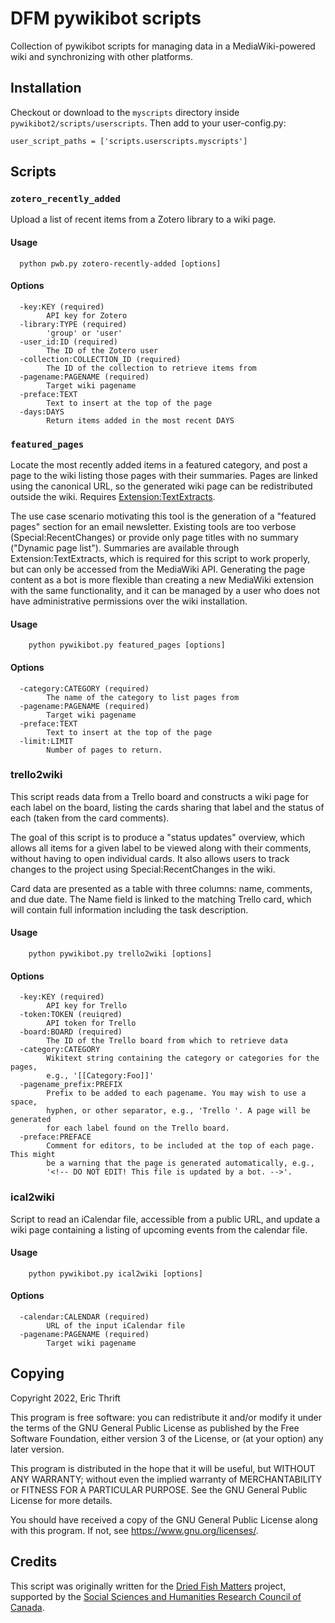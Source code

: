 # DFM pywikibot scripts

Collection of pywikibot scripts for managing data in a MediaWiki-powered wiki
and synchronizing with other platforms.

## Installation

Checkout or download to the `myscripts` directory inside `pywikibot2/scripts/userscripts`. Then add to your user-config.py:

```
user_script_paths = ['scripts.userscripts.myscripts']
```

## Scripts

### `zotero_recently_added`

Upload a list of recent items from a Zotero library to a wiki page.

#### Usage

```
  python pwb.py zotero-recently-added [options]
```

#### Options

```
  -key:KEY (required)
        API key for Zotero
  -library:TYPE (required)
        'group' or 'user'
  -user_id:ID (required)
        The ID of the Zotero user
  -collection:COLLECTION_ID (required)
        The ID of the collection to retrieve items from
  -pagename:PAGENAME (required)
        Target wiki pagename
  -preface:TEXT
        Text to insert at the top of the page
  -days:DAYS
        Return items added in the most recent DAYS
```

### `featured_pages`

Locate the most recently added items in a featured category, and post a page
to the wiki listing those pages with their summaries. Pages are linked using
the canonical URL, so the generated wiki page can be redistributed outside the
wiki. Requires [Extension:TextExtracts](https://www.mediawiki.org/wiki/Extension:TextExtracts).

The use case scenario motivating this tool is the generation of a "featured
pages" section for an email newsletter. Existing tools are too verbose
(Special:RecentChanges) or provide only page titles with no summary ("Dynamic
page list"). Summaries are available through Extension:TextExtracts, which is
required for this script to work properly, but can only be accessed from the
MediaWiki API. Generating the page content as a bot is more flexible than
creating a new MediaWiki extension with the same functionality, and it can be
managed by a user who does not have administrative permissions over the wiki
installation.

#### Usage

```
    python pywikibot.py featured_pages [options]
```

#### Options

```
  -category:CATEGORY (required)
        The name of the category to list pages from
  -pagename:PAGENAME (required)
        Target wiki pagename
  -preface:TEXT
        Text to insert at the top of the page
  -limit:LIMIT
        Number of pages to return.
```

### trello2wiki

This script reads data from a Trello board and constructs a wiki page for each
label on the board, listing the cards sharing that label and the status of each
(taken from the card comments).

The goal of this script is to produce a "status updates" overview, which allows
all items for a given label to be viewed along with their comments, without
having to open individual cards. It also allows users to track changes to the
project using Special:RecentChanges in the wiki.

Card data are presented as a table with three columns: name, comments, and due
date. The Name field is linked to the matching Trello card, which will contain
full information including the task description.

#### Usage

```
    python pywikibot.py trello2wiki [options]
```

#### Options

```
  -key:KEY (required)
        API key for Trello
  -token:TOKEN (reuiqred)
        API token for Trello
  -board:BOARD (required)
        The ID of the Trello board from which to retrieve data
  -category:CATEGORY
        Wikitext string containing the category or categories for the pages,
        e.g., '[[Category:Foo]]'
  -pagename_prefix:PREFIX
        Prefix to be added to each pagename. You may wish to use a space,
        hyphen, or other separator, e.g., 'Trello '. A page will be generated
        for each label found on the Trello board.
  -preface:PREFACE
        Comment for editors, to be included at the top of each page. This might
        be a warning that the page is generated automatically, e.g.,
        '<!-- DO NOT EDIT! This file is updated by a bot. -->'.
```

### ical2wiki

Script to read an iCalendar file, accessible from a public URL, and update a
wiki page containing a listing of upcoming events from the calendar file.

#### Usage

```
    python pywikibot.py ical2wiki [options]
```

#### Options

```
  -calendar:CALENDAR (required)
        URL of the input iCalendar file
  -pagename:PAGENAME (required)
        Target wiki pagename
```

## Copying

Copyright 2022, Eric Thrift

This program is free software: you can redistribute it and/or modify
it under the terms of the GNU General Public License as published by
the Free Software Foundation, either version 3 of the License, or
(at your option) any later version.

This program is distributed in the hope that it will be useful,
but WITHOUT ANY WARRANTY; without even the implied warranty of
MERCHANTABILITY or FITNESS FOR A PARTICULAR PURPOSE.  See the
GNU General Public License for more details.

You should have received a copy of the GNU General Public License
along with this program.  If not, see <https://www.gnu.org/licenses/>.

## Credits

This script was originally written for the
[Dried Fish Matters](https://driedfishmatters.org) project, supported
by the [Social Sciences and Humanities Research Council of
Canada](http://sshrc-crsh.gc.ca).
